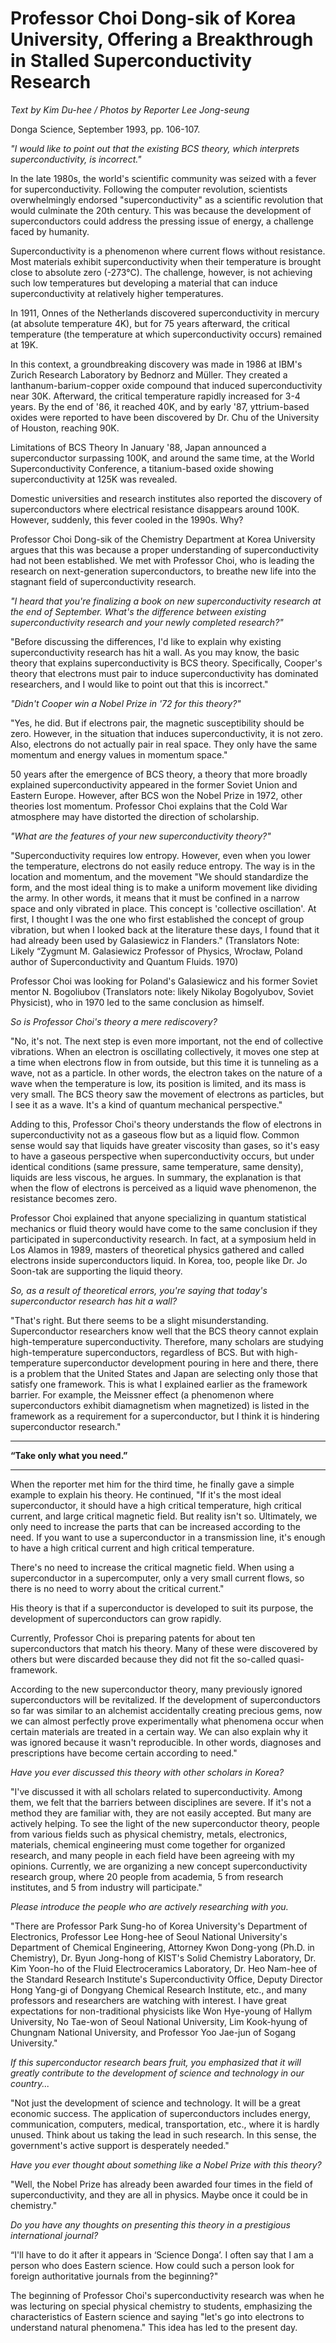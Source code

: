 # Professor Choi Dong-sik of Korea University, Offering a Breakthrough in Stalled Superconductivity Research

*Text by Kim Du-hee / Photos by Reporter Lee Jong-seung*

Donga Science, September 1993, pp. 106-107.

*"I would like to point out that the existing BCS theory, which interprets superconductivity, is incorrect."*

In the late 1980s, the world's scientific community was seized with a fever for superconductivity. Following the computer revolution, scientists overwhelmingly endorsed "superconductivity" as a scientific revolution that would culminate the 20th century. This was because the development of superconductors could address the pressing issue of energy, a challenge faced by humanity.

Superconductivity is a phenomenon where current flows without resistance. Most materials exhibit superconductivity when their temperature is brought close to absolute zero (-273°C). The challenge, however, is not achieving such low temperatures but developing a material that can induce superconductivity at relatively higher temperatures.

In 1911, Onnes of the Netherlands discovered superconductivity in mercury (at absolute temperature 4K), but for 75 years afterward, the critical temperature (the temperature at which superconductivity occurs) remained at 19K.

In this context, a groundbreaking discovery was made in 1986 at IBM's Zurich Research Laboratory by Bednorz and Müller. They created a lanthanum-barium-copper oxide compound that induced superconductivity near 30K. Afterward, the critical temperature rapidly increased for 3-4 years. By the end of '86, it reached 40K, and by early '87, yttrium-based oxides were reported to have been discovered by Dr. Chu of the University of Houston, reaching 90K.

Limitations of BCS Theory
In January '88, Japan announced a superconductor surpassing 100K, and around the same time, at the World Superconductivity Conference, a titanium-based oxide showing superconductivity at 125K was revealed.

Domestic universities and research institutes also reported the discovery of superconductors where electrical resistance disappears around 100K. However, suddenly, this fever cooled in the 1990s. Why?

Professor Choi Dong-sik of the Chemistry Department at Korea University argues that this was because a proper understanding of superconductivity had not been established. We met with Professor Choi, who is leading the research on next-generation superconductors, to breathe new life into the stagnant field of superconductivity research.

*"I heard that you're finalizing a book on new superconductivity research at the end of September. What's the difference between existing superconductivity research and your newly completed research?"*

"Before discussing the differences, I'd like to explain why existing superconductivity research has hit a wall. As you may know, the basic theory that explains superconductivity is BCS theory. Specifically, Cooper's theory that electrons must pair to induce superconductivity has dominated researchers, and I would like to point out that this is incorrect."

*"Didn't Cooper win a Nobel Prize in '72 for this theory?"*

"Yes, he did. But if electrons pair, the magnetic susceptibility should be zero. However, in the situation that induces superconductivity, it is not zero. Also, electrons do not actually pair in real space. They only have the same momentum and energy values in momentum space."

50 years after the emergence of BCS theory, a theory that more broadly explained superconductivity appeared in the former Soviet Union and Eastern Europe. However, after BCS won the Nobel Prize in 1972, other theories lost momentum. Professor Choi explains that the Cold War atmosphere may have distorted the direction of scholarship.

*"What are the features of your new superconductivity theory?"*

"Superconductivity requires low entropy. However, even when you lower the temperature, electrons do not easily reduce entropy. The way is in the location and momentum, and the movement "We should standardize the form, and the most ideal thing is to make a uniform movement like dividing the army. In other words, it means that it must be confined in a narrow space and only vibrated in place. This concept is 'collective oscillation'. At first, I thought I was the one who first established the concept of group vibration, but when I looked back at the literature these days, I found that it had already been used by Galasiewicz in Flanders." (Translators Note: Likely “Zygmunt M. Galasiewicz Professor of Physics, Wrocław, Poland author of Superconductivity and Quantum Fluids. 1970)


Professor Choi was looking for Poland's Galasiewicz and his former Soviet mentor N. Bogoliubov (Translators note: likely Nikolay Bogolyubov, Soviet Physicist), who in 1970 led to the same conclusion as himself. 

*So is Professor Choi's theory a mere rediscovery?*

"No, it's not. The next step is even more important, not the end of collective vibrations. When an electron is oscillating collectively, it moves one step at a time when electrons flow in from outside, but this time it is tunneling as a wave, not as a particle. In other words, the electron takes on the nature of a wave when the temperature is low, its position is limited, and its mass is very small. The BCS theory saw the movement of electrons as particles, but I see it as a wave. It's a kind of quantum mechanical perspective."

Adding to this, Professor Choi's theory understands the flow of electrons in superconductivity not as a gaseous flow but as a liquid flow. Common sense would say that liquids have greater viscosity than gases, so it's easy to have a gaseous perspective when superconductivity occurs, but under identical conditions (same pressure, same temperature, same density), liquids are less viscous, he argues. In summary, the explanation is that when the flow of electrons is perceived as a liquid wave phenomenon, the resistance becomes zero.

Professor Choi explained that anyone specializing in quantum statistical mechanics or fluid theory would have come to the same conclusion if they participated in superconductivity research. In fact, at a symposium held in Los Alamos in 1989, masters of theoretical physics gathered and called electrons inside superconductors liquid. In Korea, too, people like Dr. Jo Soon-tak are supporting the liquid theory.

*So, as a result of theoretical errors, you're saying that today's superconductor research has hit a wall?*

"That's right. But there seems to be a slight misunderstanding. Superconductor researchers know well that the BCS theory cannot explain high-temperature superconductivity. Therefore, many scholars are studying high-temperature superconductors, regardless of BCS. But with high-temperature superconductor development pouring in here and there, there is a problem that the United States and Japan are selecting only those that satisfy one framework. This is what I explained earlier as the framework barrier. For example, the Meissner effect (a phenomenon where superconductors exhibit diamagnetism when magnetized) is listed in the framework as a requirement for a superconductor, but I think it is hindering superconductor research."


___
**“Take only what you need.”**
___

When the reporter met him for the third time, he finally gave a simple example to explain his theory. He continued, "If it's the most ideal superconductor, it should have a high critical temperature, high critical current, and large critical magnetic field. But reality isn't so. Ultimately, we only need to increase the parts that can be increased according to the need. If you want to use a superconductor in a transmission line, it's enough to have a high critical current and high critical temperature.

There's no need to increase the critical magnetic field. When using a superconductor in a supercomputer, only a very small current flows, so there is no need to worry about the critical current."

His theory is that if a superconductor is developed to suit its purpose, the development of superconductors can grow rapidly.

Currently, Professor Choi is preparing patents for about ten superconductors that match his theory. Many of these were discovered by others but were discarded because they did not fit the so-called quasi-framework.

According to the new superconductor theory, many previously ignored superconductors will be revitalized. If the development of superconductors so far was similar to an alchemist accidentally creating precious gems, now we can almost perfectly prove experimentally what phenomena occur when certain materials are treated in a certain way. We can also explain why it was ignored because it wasn't reproducible. In other words, diagnoses and prescriptions have become certain according to need."

*Have you ever discussed this theory with other scholars in Korea?*

"I've discussed it with all scholars related to superconductivity. Among them, we felt that the barriers between disciplines are severe. If it's not a method they are familiar with, they are not easily accepted. But many are actively helping. To see the light of the new superconductor theory, people from various fields such as physical chemistry, metals, electronics, materials, chemical engineering must come together for organized research, and many people in each field have been agreeing with my opinions. Currently, we are organizing a new concept superconductivity research group, where 20 people from academia, 5 from research institutes, and 5 from industry will participate."

*Please introduce the people who are actively researching with you.*

"There are Professor Park Sung-ho of Korea University's Department of Electronics, Professor Lee Hong-hee of Seoul National University's Department of Chemical Engineering, Attorney Kwon Dong-yong (Ph.D. in Chemistry), Dr. Byun Jong-hong of KIST's Solid Chemistry Laboratory, Dr. Kim Yoon-ho of the Fluid Electroceramics Laboratory, Dr. Heo Nam-hee of the Standard Research Institute's Superconductivity Office, Deputy Director Hong Yang-gi of Dongyang Chemical Research Institute, etc., and many professors and researchers are watching with interest. I have great expectations for non-traditional physicists like Won Hye-young of Hallym University, No Tae-won of Seoul National University, Lim Kook-hyung of Chungnam National University, and Professor Yoo Jae-jun of Sogang University."

*If this superconductor research bears fruit, you emphasized that it will greatly contribute to the development of science and technology in our country...*

"Not just the development of science and technology. It will be a great economic success. The application of superconductors includes energy, communication, computers, medical, transportation, etc., where it is hardly unused. Think about us taking the lead in such research. In this sense, the government's active support is desperately needed."

*Have you ever thought about something like a Nobel Prize with this theory?*

"Well, the Nobel Prize has already been awarded four times in the field of superconductivity, and they are all in physics. Maybe once it could be in chemistry."

*Do you have any thoughts on presenting this theory in a prestigious international journal?*

“I'll have to do it after it appears in ‘Science Donga’. I often say that I am a person who does Eastern science. How could such a person look for foreign authoritative journals from the beginning?"

The beginning of Professor Choi's superconductivity research was when he was lecturing on special physical chemistry to students, emphasizing the characteristics of Eastern science and saying "let's go into electrons to understand natural phenomena." This idea has led to the present day.



